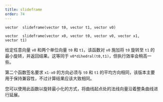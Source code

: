 ```yaml
---
title: slideframe
order: 74
---
```

`vector  slideframe(vector t0, vector t1, vector v0)`

`vector  slideframe(vector x0, vector t0, vector v0, vector x1, vector t1)`

给定任意向量 `v0` 和两个单位向量 `t0` 和 `t1`，该函数对 `v0` 施加将 `t0` 旋转至 `t1` 的最小旋转，并返回结果。这等同于 `v0*dihedral(t0,t1)`，但执行效率会稍高一些。

第二个函数签名要求 `x1-x0` 的方向必须与 `t0` 和 `t1` 的平均方向相同，该版本主要用于保持兼容性，不过计算结果应该大致相同。

您可以使用此函数以旋转最小化的方式，将曲线起点处的法线向量沿着整条曲线进行延展。